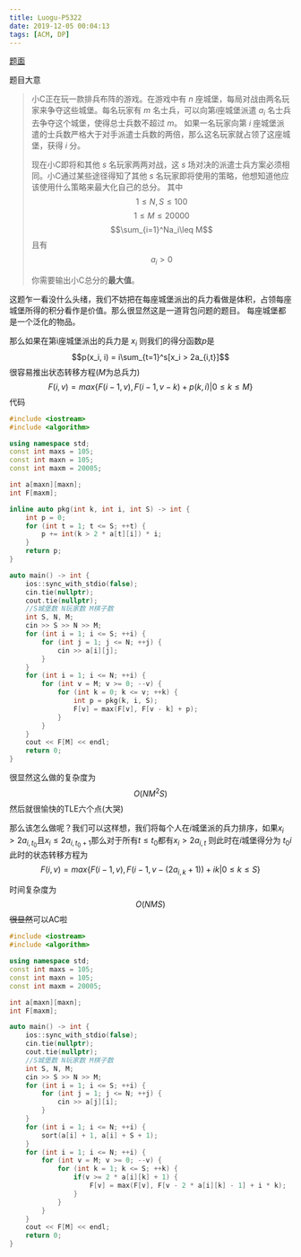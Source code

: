 ```yaml
---
title: Luogu-P5322
date: 2019-12-05 00:04:13
tags: [ACM, DP]
---
```

[题面](https://www.luogu.com.cn/problem/P5322)

题目大意

>小C正在玩一款排兵布阵的游戏。在游戏中有 $n$ 座城堡，每局对战由两名玩家来争夺这些城堡。每名玩家有 $m$ 名士兵，可以向第$i$座城堡派遣 $a_i$ 名士兵去争夺这个城堡，使得总士兵数不超过 $m$。
如果一名玩家向第 $i$ 座城堡派遣的士兵数严格大于对手派遣士兵数的两倍，那么这名玩家就占领了这座城堡，获得 $i$ 分。
>
>现在小C即将和其他 $s$ 名玩家两两对战，这 $s$ 场对决的派遣士兵方案必须相同。小C通过某些途径得知了其他 $s$ 名玩家即将使用的策略，他想知道他应该使用什么策略来最大化自己的总分。
> 其中
>$$1\leq N, S\leq 100$$
>$$1\leq M\leq 20000$$
>$$\sum_{i=1}^Na_i\leq M$$
>且有 
>$$a_i> 0$$
>
>你需要输出小C总分的**最大值**。<!-- more -->

这题乍一看没什么头绪，我们不妨把在每座城堡派出的兵力看做是体积，占领每座城堡所得的积分看作是价值。那么很显然这是一道背包问题的题目。
每座城堡都是一个泛化的物品。

那么如果在第i座城堡派出的兵力是 $x_i$ 则我们的得分函数$p$是
$$p(x_i, i) = i\sum_{t=1}^s[x_i > 2a_{i,t}]$$
很容易推出状态转移方程($M$为总兵力)
$$F(i, v) = max\{F(i - 1, v), F(i - 1, v - k) + p(k, i) | 0\leq k\leq M\} $$
代码

```cpp
#include <iostream>
#include <algorithm>

using namespace std;
const int maxs = 105;
const int maxn = 105;
const int maxm = 20005;

int a[maxn][maxn];
int F[maxm];

inline auto pkg(int k, int i, int S) -> int {
    int p = 0;
    for (int t = 1; t <= S; ++t) {
        p += int(k > 2 * a[t][i]) * i;
    }
    return p;
}

auto main() -> int {
    ios::sync_with_stdio(false);
    cin.tie(nullptr);
    cout.tie(nullptr);
    //S城堡数 N玩家数 M棋子数
    int S, N, M;
    cin >> S >> N >> M;
    for (int i = 1; i <= S; ++i) {
        for (int j = 1; j <= N; ++j) {
            cin >> a[i][j];
        }
    }
    for (int i = 1; i <= N; ++i) {
        for (int v = M; v >= 0; --v) {
            for (int k = 0; k <= v; ++k) {
                int p = pkg(k, i, S);
                F[v] = max(F[v], F[v - k] + p);
            }
        }
    }
    cout << F[M] << endl;
    return 0;
}
```

很显然这么做的复杂度为
$$O(NM^{2}S)$$
然后就很愉快的TLE六个点(大哭)

那么该怎么做呢？我们可以这样想，我们将每个人在$i$城堡派的兵力排序，如果$x_i > 2a_{i,t_0}$且$x_i \leq 2a_{i,t_0 + 1}$那么对于所有$t\leq t_0$都有$x_i > 2a_{i,t}$
则此时在$i$城堡得分为 $t_0i$
此时的状态转移方程为
$$F(i, v)=max\{F(i - 1, v), F(i - 1, v - (2a_{i,k} + 1)) + ik | 0\leq k\leq S\}$$

时间复杂度为
$$O(NMS)$$
~~很显然~~可以AC啦
```cpp
#include <iostream>
#include <algorithm>

using namespace std;
const int maxs = 105;
const int maxn = 105;
const int maxm = 20005;

int a[maxn][maxn];
int F[maxm];

auto main() -> int {
    ios::sync_with_stdio(false);
    cin.tie(nullptr);
    cout.tie(nullptr);
    //S城堡数 N玩家数 M棋子数
    int S, N, M;
    cin >> S >> N >> M;
    for (int i = 1; i <= S; ++i) {
        for (int j = 1; j <= N; ++j) {
            cin >> a[j][i];
        }
    }
    for (int i = 1; i <= N; ++i) {
        sort(a[i] + 1, a[i] + S + 1);
    }
    for (int i = 1; i <= N; ++i) {
        for (int v = M; v >= 0; --v) {
            for (int k = 1; k <= S; ++k) {
                if(v >= 2 * a[i][k] + 1) {
                    F[v] = max(F[v], F[v - 2 * a[i][k] - 1] + i * k);
                }
            }
        }
    }
    cout << F[M] << endl;
    return 0;
}
```